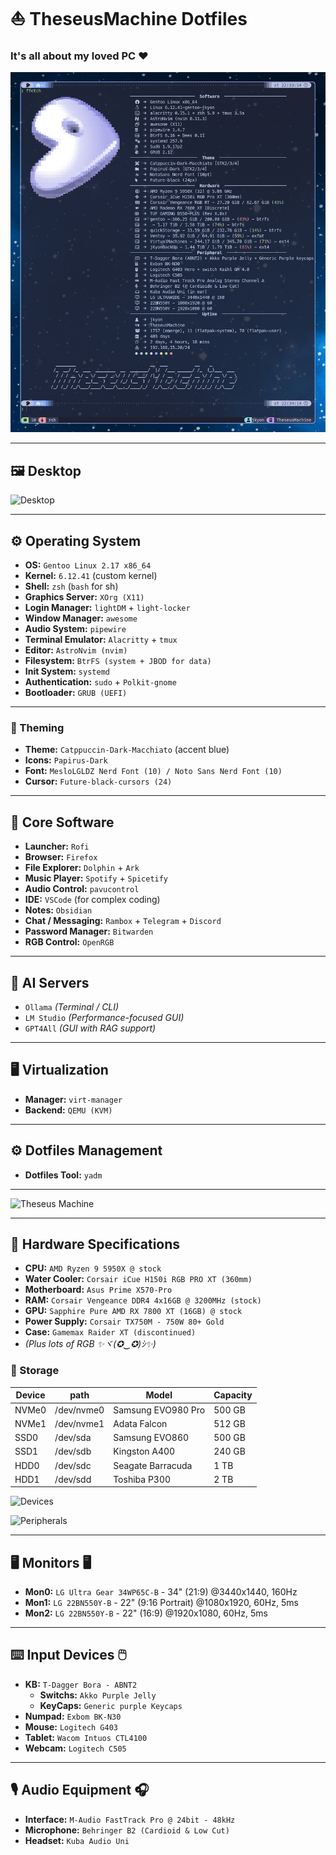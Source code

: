 # ⛵ TheseusMachine Dotfiles

### It's all about my loved PC ❤️

![Festfetch](https://github.com/jKy0n/TheseusMachine-dotfiles/blob/main/Pictures/TheseusMachine-dotfiles-media/fastfetch_-_2025-09-25.png?)

---

## 🖼️ Desktop

![Desktop](https://github.com/jKy0n/TheseusMachineDotFiles/blob/main/media/desktop_-_2024-11-14.jpg)

---

## ⚙️ Operating System

- **OS:** `Gentoo Linux 2.17 x86_64`
- **Kernel:** `6.12.41` (custom kernel)
- **Shell:** `zsh` (`bash` for sh)
- **Graphics Server:** `XOrg (X11)`
- **Login Manager:** `lightDM` + `light-locker`
- **Window Manager:** `awesome`
- **Audio System:** `pipewire`
- **Terminal Emulator:** `Alacritty` + `tmux`
- **Editor:** `AstroNvim (nvim)`
- **Filesystem:** `BtrFS (system + JBOD for data)`
- **Init System:** `systemd`
- **Authentication:** `sudo` + `Polkit-gnome`
- **Bootloader:** `GRUB (UEFI)`

---

### 🎨 Theming

- **Theme:** `Catppuccin-Dark-Macchiato` (accent blue)
- **Icons:** `Papirus-Dark`
- **Font:** `MesloLGLDZ Nerd Font (10) / Noto Sans Nerd Font (10)`
- **Cursor:** `Future-black-cursors (24)`

---

## 🧠 Core Software

- **Launcher:** `Rofi`  
- **Browser:** `Firefox`  
- **File Explorer:** `Dolphin` + `Ark`
- **Music Player:** `Spotify` + `Spicetify`  
- **Audio Control:** `pavucontrol`  
- **IDE:** `VSCode` (for complex coding)  
- **Notes:** `Obsidian`
- **Chat / Messaging:** `Rambox` + `Telegram` + `Discord`
- **Password Manager:** `Bitwarden`
- **RGB Control:** `OpenRGB`

---

## 🤖 AI Servers

- `Ollama` *(Terminal / CLI)*  
- `LM Studio` *(Performance-focused GUI)*  
- `GPT4All` *(GUI with RAG support)*  

---

## 🖥️ Virtualization

- **Manager:** `virt-manager`  
- **Backend:** `QEMU (KVM)`

---

## ⚙️ Dotfiles Management

- **Dotfiles Tool:** `yadm`

---

![Theseus Machine](https://github.com/jKy0n/TheseusMachineDotFiles/blob/main/media/TheseusMachine_-_2024-08-09.jpg)

---

## 🔧 Hardware Specifications

- **CPU:** `AMD Ryzen 9 5950X @ stock`
- **Water Cooler:** `Corsair iCue H150i RGB PRO XT (360mm)`
- **Motherboard:** `Asus Prime X570-Pro`
- **RAM:** `Corsair Vengeance DDR4 4x16GB @ 3200MHz (stock)`
- **GPU:** `Sapphire Pure AMD RX 7800 XT (16GB) @ stock`
- **Power Supply:** `Corsair TX750M - 750W 80+ Gold`
- **Case:** `Gamemax Raider XT (discontinued)`
- *(Plus lots of RGB ✨ヾ(✪‿✪)ｼ✨)*


### 💾 Storage

| Device |    path    |        Model         | Capacity |
|--------|------------|----------------------|----------|
| NVMe0  | /dev/nvme0 | Samsung EVO980 Pro   | 500 GB   |
| NVMe1  | /dev/nvme1 | Adata Falcon         | 512 GB   |
| SSD0   |  /dev/sda  | Samsung EVO860       | 500 GB   |
| SSD1   |  /dev/sdb  | Kingston A400        | 240 GB   |
| HDD0   |  /dev/sdc  | Seagate Barracuda    | 1 TB     |
| HDD1   |  /dev/sdd  | Toshiba P300         | 2 TB     |


![Devices](https://github.com/jKy0n/TheseusMachineDotFiles/blob/main/media/devices_-_2024-11-14.png)

![Peripherals](https://github.com/jKy0n/TheseusMachineDotFiles/blob/main/media/peripherals_-_2024-11-14.jpg)

---

## 🖥️ Monitors 🖥️

- **Mon0:** `LG Ultra Gear 34WP65C-B` - 34" (21:9) @3440x1440, 160Hz
- **Mon1:** `LG 22BN550Y-B` - 22" (9:16 Portrait) @1080x1920, 60Hz, 5ms
- **Mon2:** `LG 22BN550Y-B` - 22" (16:9) @1920x1080, 60Hz, 5ms

---

## ⌨️ Input Devices 🖱️

- **KB:** `T-Dagger Bora - ABNT2`
    - **Switchs:** `Akko Purple Jelly`
    - **KeyCaps:** `Generic purple Keycaps`
- **Numpad:** `Exbom BK-N30`
- **Mouse:** `Logitech G403`
- **Tablet:** `Wacom Intuos CTL4100`
- **Webcam:** `Logitech C505`

---

## 🎙️ Audio Equipment 🎧

- **Interface:** `M-Audio FastTrack Pro @ 24bit - 48kHz`
- **Microphone:** `Behringer B2 (Cardioid & Low Cut)`
- **Headset:** `Kuba Audio Uni`

